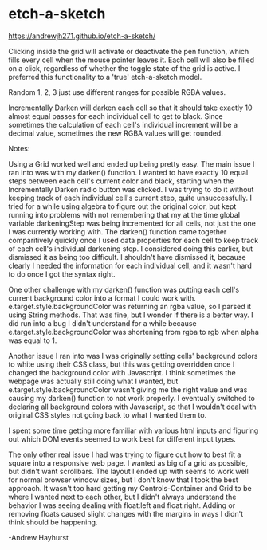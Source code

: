 # etch-a-sketch
https://andrewjh271.github.io/etch-a-sketch/

Clicking inside the grid will activate or deactivate the pen function, which fills every cell when the mouse pointer leaves it. Each cell will also be filled on a click, regardless of whether the toggle state of the grid is active. I preferred this functionality to a 'true' etch-a-sketch model.

Random 1, 2, 3 just use different ranges for possible RGBA values.

Incrementally Darken will darken each cell so that it should take exactly 10 almost equal passes for each individual cell to get to black. Since sometimes the calculation of each cell's individual increment will be a decimal value, sometimes the new RGBA values will get rounded.




Notes:

Using a Grid worked well and ended up being pretty easy. The main issue I ran into was with my darken() function. I wanted to have exactly 10 equal steps between each cell's current color and black, starting when the Incrementally Darken radio button was clicked. I was trying to do it without keeping track of each individual cell's current step, quite unsuccessfully. I tried for a while using algebra to figure out the original color, but kept running into problems with not remembering that my at the time global variable darkeningStep was being incremented for all cells, not just the one I was currently working with. The darken() function came together comparitively quickly once I used data properties for each cell to keep track of each cell's individual darkening step. I considered doing this earlier, but dismissed it as being too difficult. I shouldn't have dismissed it, because clearly I needed the information for each individual cell, and it wasn't hard to do once I got the syntax right.

One other challenge with my darken() function was putting each cell's current background color into a format I could work with. e.target.style.backgroundColor was returning an rgba value, so I parsed it using String methods. That was fine, but I wonder if there is a better way. I did run into a bug I didn't understand for a while because e.target.style.backgroundColor was shortening from rgba to rgb when alpha was equal to 1.

Another issue I ran into was I was originally setting cells' background colors to white using their CSS class, but this was getting overridden once I changed the background color with Javascript. I think sometimes the webpage was actually still doing what I wanted, but e.target.style.backgroundColor wasn't giving me the right value and was causing my darken() function to not work properly. I eventually switched to declaring all background colors with Javascript, so that I wouldn't deal with original CSS styles not going back to what I wanted them to.

I spent some time getting more familiar with various html inputs and figuring out which DOM events seemed to work best for different input types.

The only other real issue I had was trying to figure out how to best fit a square into a responsive web page. I wanted as big of a grid as possible, but didn't want scrollbars. The layout I ended up with seems to work well for normal browser window sizes, but I don't know that I took the best approach. It wasn't too hard getting my Controls-Container and Grid to be where I wanted next to each other, but I didn't always understand
the behavior I was seeing dealing with float:left and float:right. Adding or removing floats
caused slight changes with the margins in ways I didn't think should be happening.

-Andrew Hayhurst

